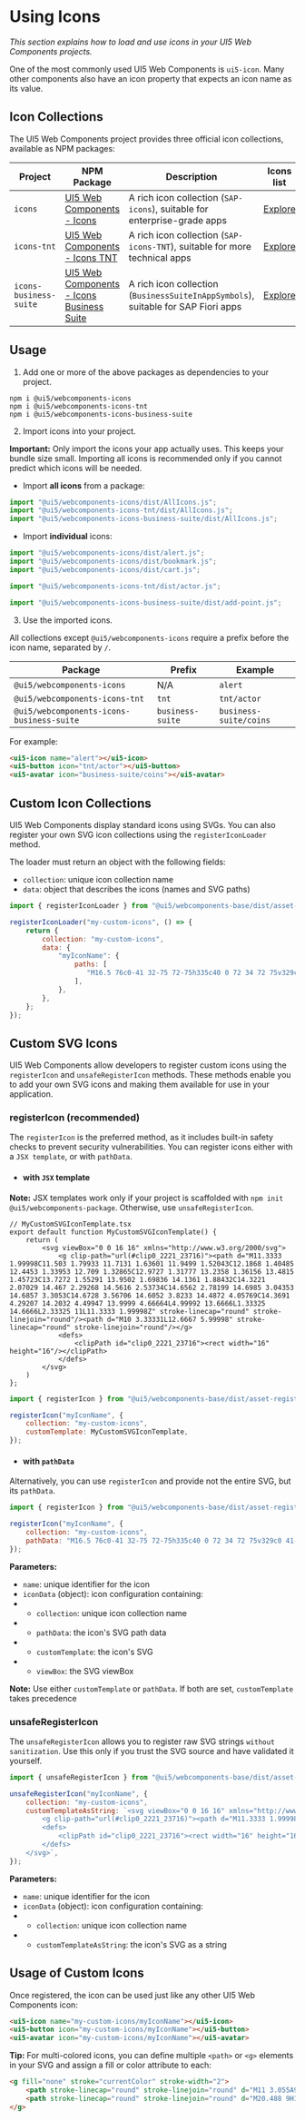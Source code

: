 # Using Icons

*This section explains how to load and use icons in your UI5 Web Components projects.*

One of the most commonly used UI5 Web Components is `ui5-icon`. Many other components also have an icon property that expects an icon name as its value.


## Icon Collections

The UI5 Web Components project provides three official icon collections, available as NPM packages:

Project | NPM Package | Description | Icons list
-----------|-----------|------------|-------------
`icons` | [UI5 Web Components - Icons](https://www.npmjs.com/package/@ui5/webcomponents-icons) | A rich icon collection (`SAP-icons`), suitable for enterprise-grade apps |[Explore](https://sdk.openui5.org/test-resources/sap/m/demokit/iconExplorer/webapp/index.html#/overview/SAP-icons)
`icons-tnt` | [UI5 Web Components - Icons TNT](https://www.npmjs.com/package/@ui5/webcomponents-icons-tnt) | A rich icon collection (`SAP-icons-TNT`), suitable for more technical apps | [Explore](https://sdk.openui5.org/test-resources/sap/m/demokit/iconExplorer/webapp/index.html#/overview/SAP-icons-TNT)
`icons-business-suite` | [UI5 Web Components - Icons Business Suite](https://www.npmjs.com/package/@ui5/webcomponents-icons-business-suite) | A rich icon collection (`BusinessSuiteInAppSymbols`), suitable for SAP Fiori apps | [Explore](https://ui5.sap.com/test-resources/sap/m/demokit/iconExplorer/webapp/index.html#/overview/BusinessSuiteInAppSymbols)

## Usage

1. Add one or more of the above packages as dependencies to your project.

```
npm i @ui5/webcomponents-icons
npm i @ui5/webcomponents-icons-tnt
npm i @ui5/webcomponents-icons-business-suite
```

2. Import icons into your project.

**Important:** Only import the icons your app actually uses. This keeps your bundle size small. Importing all icons is recommended only if you cannot predict which icons will be needed.

- Import **all icons** from a package:

```js
import "@ui5/webcomponents-icons/dist/AllIcons.js";
import "@ui5/webcomponents-icons-tnt/dist/AllIcons.js";
import "@ui5/webcomponents-icons-business-suite/dist/AllIcons.js";
```

- Import **individual** icons:

```js
import "@ui5/webcomponents-icons/dist/alert.js";
import "@ui5/webcomponents-icons/dist/bookmark.js";
import "@ui5/webcomponents-icons/dist/cart.js";

import "@ui5/webcomponents-icons-tnt/dist/actor.js";

import "@ui5/webcomponents-icons-business-suite/dist/add-point.js";
```

3. Use the imported icons.

All collections except `@ui5/webcomponents-icons` require a prefix before the icon name, separated by `/`. 

Package | Prefix | Example
----------|---------|-------------
`@ui5/webcomponents-icons` | N/A | `alert`
`@ui5/webcomponents-icons-tnt` | `tnt` | `tnt/actor`
`@ui5/webcomponents-icons-business-suite` | `business-suite` | `business-suite/coins`

For example:
```html
<ui5-icon name="alert"></ui5-icon>
<ui5-button icon="tnt/actor"></ui5-button>
<ui5-avatar icon="business-suite/coins"></ui5-avatar>
```

## Custom Icon Collections

UI5 Web Components display standard icons using SVGs. You can also register your own SVG icon collections using the `registerIconLoader` method.

The loader must return an object with the following fields:
- `collection`: unique icon collection name
- `data`: object that describes the icons (names and SVG paths)

```js
import { registerIconLoader } from "@ui5/webcomponents-base/dist/asset-registries/Icons.js";

registerIconLoader("my-custom-icons", () => {
    return {
        collection: "my-custom-icons",
        data: {
            "myIconName": {
                paths: [
                   "M16.5 76c0-41 32-75 72-75h335c40 0 72 34 72 75v329c0 41-32 75-72 75h-335c-40 0-72-34-72-75V76zm263 356h144c13 0 24-12 24-27V76c0-15-11-27-24-27h-144v383zM88.5 49c-13 0-24 12-24 27v329c0 15 11 27 24 27h143V49h-143z"
                ],
            },
        },
    };
});
```

## Custom SVG Icons

UI5 Web Components allow developers to register custom icons using the `registerIcon` and `unsafeRegisterIcon` methods. These methods enable you to add your own SVG icons and making them available for use in your application.

### registerIcon (recommended)

The `registerIcon` is the preferred method, as it includes built-in safety checks to prevent security vulnerabilities.
You can register icons either with a `JSX template`, or with `pathData`.

- #### with `JSX` template

**Note:** JSX templates work only if your project is scaffolded with `npm init @ui5/webcomponents-package`.
Otherwise, use `unsafeRegisterIcon`.

```tsx
// MyCustomSVGIconTemplate.tsx
export default function MyCustomSVGIconTemplate() {
    return (
        <svg viewBox="0 0 16 16" xmlns="http://www.w3.org/2000/svg">
            <g clip-path="url(#clip0_2221_23716)"><path d="M11.3333 1.99998C11.503 1.79933 11.7131 1.63601 11.9499 1.52043C12.1868 1.40485 12.4453 1.33953 12.709 1.32865C12.9727 1.31777 13.2358 1.36156 13.4815 1.45723C13.7272 1.55291 13.9502 1.69836 14.1361 1.88432C14.3221 2.07029 14.467 2.29268 14.5616 2.53734C14.6562 2.78199 14.6985 3.04353 14.6857 3.3053C14.6728 3.56706 14.6052 3.8233 14.4872 4.05769C14.3691 4.29207 14.2032 4.49947 13.9999 4.66664L4.99992 13.6666L1.33325 14.6666L2.33325 11L11.3333 1.99998Z" stroke-linecap="round" stroke-linejoin="round"/><path d="M10 3.33331L12.6667 5.99998" stroke-linecap="round" stroke-linejoin="round"/></g>
            <defs>
                <clipPath id="clip0_2221_23716"><rect width="16" height="16"/></clipPath>
            </defs>
        </svg>
    )
};
```

```js
import { registerIcon } from "@ui5/webcomponents-base/dist/asset-registries/Icons.js";

registerIcon("myIconName", {
    collection: "my-custom-icons",
    customTemplate: MyCustomSVGIconTemplate,
});
```

- #### with `pathData`

Alternatively, you can use `registerIcon` and provide not the entire SVG, but its `pathData`.

```js
import { registerIcon } from "@ui5/webcomponents-base/dist/asset-registries/Icons.js";

registerIcon("myIconName", {
    collection: "my-custom-icons",
    pathData: "M16.5 76c0-41 32-75 72-75h335c40 0 72 34 72 75v329c0 41-32 75-72 75h-335c-40 0-72-34-72-75V76zm263 356h144c13 0 24-12 24-27V76c0-15-11-27-24-27h-144v383zM88.5 49c-13 0-24 12-24 27v329c0 15 11 27 24 27h143V49h-143z",
});
```

**Parameters:**

- `name`: unique identifier for the icon
- `iconData` (object): icon configuration containing:
- - `collection`: unique icon collection name
- - `pathData`: the icon's SVG path data
- - `customTemplate`: the icon's SVG
- - `viewBox`: the SVG viewBox

**Note:** Use either `customTemplate` or `pathData`. If both are set, `customTemplate` takes precedence

### unsafeRegisterIcon

The `unsafeRegisterIcon` allows you to register raw SVG strings `without sanitization`. Use this only if you trust the SVG source and have validated it yourself.

```js
import { unsafeRegisterIcon } from "@ui5/webcomponents-base/dist/asset-registries/Icons.js";

unsafeRegisterIcon("myIconName", {
	collection: "my-custom-icons",
	customTemplateAsString: `<svg viewBox="0 0 16 16" xmlns="http://www.w3.org/2000/svg">
		<g clip-path="url(#clip0_2221_23716)"><path d="M11.3333 1.99998C11.503 1.79933 11.7131 1.63601 11.9499 1.52043C12.1868 1.40485 12.4453 1.33953 12.709 1.32865C12.9727 1.31777 13.2358 1.36156 13.4815 1.45723C13.7272 1.55291 13.9502 1.69836 14.1361 1.88432C14.3221 2.07029 14.467 2.29268 14.5616 2.53734C14.6562 2.78199 14.6985 3.04353 14.6857 3.3053C14.6728 3.56706 14.6052 3.8233 14.4872 4.05769C14.3691 4.29207 14.2032 4.49947 13.9999 4.66664L4.99992 13.6666L1.33325 14.6666L2.33325 11L11.3333 1.99998Z" stroke-linecap="round" stroke-linejoin="round"/><path d="M10 3.33331L12.6667 5.99998" stroke-linecap="round" stroke-linejoin="round"/></g>
		<defs>
			<clipPath id="clip0_2221_23716"><rect width="16" height="16"/></clipPath>
		</defs>
	</svg>`,
});
```

**Parameters:**
- `name`: unique identifier for the icon
- `iconData` (object): icon configuration containing:
- - `collection`: unique icon collection name
- - `customTemplateAsString`: the icon's SVG as a string

## Usage of Custom Icons

Once registered, the icon can be used just like any other UI5 Web Components icon:

```html
<ui5-icon name="my-custom-icons/myIconName"></ui5-icon>
<ui5-button icon="my-custom-icons/myIconName"></ui5-button>
<ui5-avatar icon="my-custom-icons/myIconName"></ui5-avatar>
```

**Tip:** For multi-colored icons, you can define multiple `<path>` or `<g>` elements in your SVG and assign a fill or color attribute to each:

```html
<g fill="none" stroke="currentColor" stroke-width="2">
    <path stroke-linecap="round" stroke-linejoin="round" d="M11 3.055A9.001 9.001 0 1020.945 13H11V3.055z" fill="aqua"/>
    <path stroke-linecap="round" stroke-linejoin="round" d="M20.488 9H15V3.512A9.025 9.025 0 0120.488 9z" />
</g>
```
